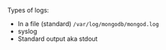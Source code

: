 Types of logs:
- In a file (standard) `/var/log/mongodb/mongod.log`
- syslog
- Standard output aka stdout